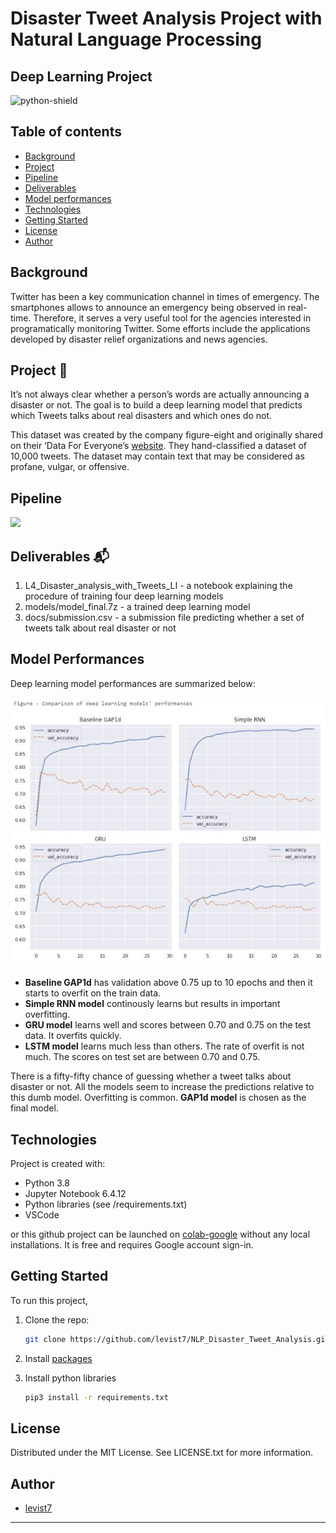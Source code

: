 # Disaster Tweet Analysis Project with Natural Language Processing
## Deep Learning Project

![python-shield](https://forthebadge.com/images/badges/made-with-python.svg)  


## Table of contents
* [Background](#background)
* [Project](#project)
* [Pipeline](#pipeline)
* [Deliverables](#deliverables)
* [Model performances](#modelperformances)
* [Technologies](#technologies)
* [Getting Started](#getting-started)
* [License](#license)
* [Author](#author)

## Background

Twitter has been a key communication channel in times of emergency. The smartphones allows to announce an emergency being observed in real-time. Therefore, it serves a very useful tool for the agencies interested in programatically monitoring Twitter. Some efforts include the applications developed by disaster relief organizations and news agencies.

## Project 🎯

It’s not always clear whether a person’s words are actually announcing a disaster or not. The goal is to build a deep learning model that predicts which Tweets talks about real disasters and which ones do not. 

This dataset was created by the company figure-eight and originally shared on their ‘Data For Everyone’s [website]("https://www.figure-eight.com/data-for-everyone/"). They hand-classified a dataset of 10,000 tweets. The dataset may contain text that may be considered as profane, vulgar, or offensive.


## Pipeline  

<img src = ".pipeline_summary.png">

## Deliverables 📬  

1. L4_Disaster_analysis_with_Tweets_LI - a notebook explaining the procedure of training four deep learning models  
2. models/model_final.7z - a trained deep learning model  
3. docs/submission.csv - a submission file predicting whether a set of tweets talk about real disaster or not

## Model Performances  

Deep learning model performances are summarized below:  

<img src = ".comparison_DL_models.jpg">

* **Baseline GAP1d** has validation above 0.75 up to 10 epochs and then it starts to overfit on the train data.  
* **Simple RNN model** continously learns but results in important overfitting.  
* **GRU model** learns well and scores between 0.70 and 0.75 on the test data. It overfits quickly.  
* **LSTM model** learns much less than others. The rate of overfit is not much. The scores on test set are between 0.70 and 0.75.  

There is a fifty-fifty chance of guessing whether a tweet talks about disaster or not. All the models seem to increase the predictions relative to this dumb model. Overfitting is common. **GAP1d model** is chosen as the final model.  

## Technologies

Project is created with:
* Python 3.8
* Jupyter Notebook 6.4.12
* Python libraries (see /requirements.txt)
* VSCode

or this github project can be launched on [colab-google](https://colab.research.google.com) without any local installations. It is free and requires Google account sign-in.  

## Getting Started

To run this project, 
1. Clone the repo:
   ```sh
   git clone https://github.com/levist7/NLP_Disaster_Tweet_Analysis.git
   ```
2. Install [packages](#technologies)

3. Install python libraries
   ```sh
   pip3 install -r requirements.txt
   ```

## License

Distributed under the MIT License. See LICENSE.txt for more information.

## Author  

* [levist7](https://github.com/levist7)
---
